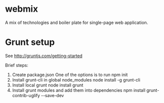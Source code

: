 webmix
======

A mix of technologies and boiler plate for single-page web application.


Grunt setup
===========
See http://gruntjs.com/getting-started

Brief steps:
1. Create package.json
   One of the options is to run npm init
2. Install grunt-cli in global node_modules
   node install -g grunt-cli
3. Install local grunt
   node install grunt
4. Install grunt modules and add them into dependencies
   npm install grunt-contrib-uglify --save-dev